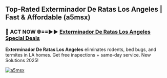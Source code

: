 ## Top-Rated Exterminador De Ratas Los Angeles | Fast & Affordable (a5msx)

<h3>🐜 ACT NOW 🌐==►► <a href="https://tinyurl.com/2dysvsjj" rel="nofollow">Exterminador De Ratas Los Angeles Special Deals</a></h3>

**Exterminador De Ratas Los Angeles** eliminates rodents, bed bugs, and termites in LA homes. Get free inspections + same-day service. New Solutions 2025!

[![a5msx](https://i.imgur.com/JCYaghj.jpeg)](https://tinyurl.com/2dysvsjj)